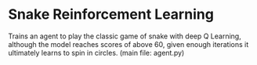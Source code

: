 # Snake Reinforcement Learning
 Trains an agent to play the classic game of snake with deep Q Learning, although the model reaches scores of above 60, given enough iterations it ultimately learns to spin in circles. (main file: agent.py)
